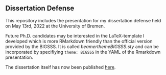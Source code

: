 ## Dissertation Defense

This repository includes the presentation for my dissertation defense held on May 13rd, 2022 at the University of Bremen.

Future Ph.D. candidates may be interested in the LaTeX-template I developed which is more RMarkdown friendly than the official version provided by the BIGSSS. It is called *beamerthemeBIGSSS.sty* and can be incorporated by specifiying `theme: BIGSSS` in the YAML of the Rmarkdown presentation.

The dissertation itself has now been published [here](https://media.suub.uni-bremen.de/handle/elib/5940).